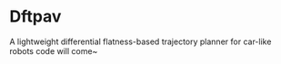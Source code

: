 # Dftpav
A lightweight differential flatness-based trajectory planner for car-like robots
code will come~

